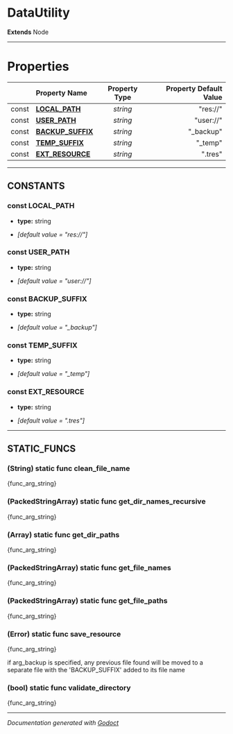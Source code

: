 # DataUtility    
**Extends** Node
        






---
# Properties
| | Property Name | Property Type | Property Default Value |
| --- | :--- | :---: | ---: |
| const | **[LOCAL_PATH](#const-local_path)** | *string* | "res://" |
| const | **[USER_PATH](#const-user_path)** | *string* | "user://" |
| const | **[BACKUP_SUFFIX](#const-backup_suffix)** | *string* | "_backup" |
| const | **[TEMP_SUFFIX](#const-temp_suffix)** | *string* | "_temp" |
| const | **[EXT_RESOURCE](#const-ext_resource)** | *string* | ".tres" |


---
## CONSTANTS
### const LOCAL_PATH
- **type:** string

- *[default value = "res://"]*
### const USER_PATH
- **type:** string

- *[default value = "user://"]*
### const BACKUP_SUFFIX
- **type:** string

- *[default value = "_backup"]*
### const TEMP_SUFFIX
- **type:** string

- *[default value = "_temp"]*
### const EXT_RESOURCE
- **type:** string

- *[default value = ".tres"]*






---
## STATIC_FUNCS
### (String) static func clean_file_name
{func_arg_string}
### (PackedStringArray) static func get_dir_names_recursive
{func_arg_string}
### (Array) static func get_dir_paths
{func_arg_string}
### (PackedStringArray) static func get_file_names
{func_arg_string}
### (PackedStringArray) static func get_file_paths
{func_arg_string}
### (Error) static func save_resource
{func_arg_string}

if arg_backup is specified, any previous file found will be moved to a separate file with the 'BACKUP_SUFFIX' added to its file name
### (bool) static func validate_directory
{func_arg_string}



---
*Documentation generated with [Godoct](https://github.com/newwby/Godoct)*